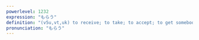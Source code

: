 ```yaml
---
powerlevel: 1232
expression: "もらう"
definition: "(v5u,vt,uk) to receive; to take; to accept; to get somebody to do something (follows a verb in \"te\" form); (P)"
pronunciation: "もらう"
---
```


